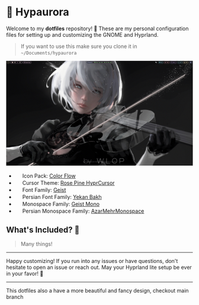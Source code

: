 # 🌌 Hypaurora

Welcome to my **dotfiles** repository! 🎉 These are my personal configuration files for setting up and customizing the GNOME and Hyprland.

> If you want to use this make sure you clone it in `~/Documents/hypaurora`

![HyprShot](./assets/Hypaurora.gif)

- <img src="https://cdn-icons-png.flaticon.com/512/8377/8377415.png " width="16" height="16"> Icon Pack: [Color Flow](https://www.gnome-look.org/p/2239645)
- <img src="https://cdn-icons-png.flaticon.com/512/8373/8373711.png" width="16" height="16"> Cursor Theme: [Rose Pine HyprCursor](https://github.com/ndom91/rose-pine-hyprcursor)
- <img src="https://cdn-icons-png.flaticon.com/512/18469/18469504.png" width="16" height="16"> Font Family: [Geist](https://vercel.com/font)
- <img src="https://cdn-icons-png.flaticon.com/512/11145/11145039.png" width="16" height="16"> Persian Font Family: [Yekan Bakh](https://fontiran.com/fonts/yekan-bakh)
- <img src="https://cdn-icons-png.flaticon.com/512/17379/17379046.png" width="16" height="16"> Monospace Family: [Geist Mono](https://vercel.com/font)
- <img src="https://cdn-icons-png.flaticon.com/512/3680/3680225.png" width="16" height="16"> Persian Monospace Family: [AzarMehrMonospace](https://befonts.com/azarmehr-monospaced-font-duo.html)

## What's Included? 🤔

> Many things!

---

Happy customizing! If you run into any issues or have questions, don't hesitate to open an issue or reach out. May your Hyprland lite setup be ever in your favor! 🌟

---

This dotfiles also a have a more beautiful and fancy design, checkout main branch
